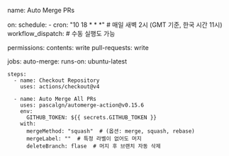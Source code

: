 name: Auto Merge PRs

on:
  schedule:
    - cron: "10 18 * * *"  # 매일 새벽 2시 (GMT 기준, 한국 시간 11시)
  workflow_dispatch:  # 수동 실행도 가능

permissions:
  contents: write
  pull-requests: write

jobs:
  auto-merge:
    runs-on: ubuntu-latest

    steps:
      - name: Checkout Repository
        uses: actions/checkout@v4

      - name: Auto Merge All PRs
        uses: pascalgn/automerge-action@v0.15.6
        env:
          GITHUB_TOKEN: ${{ secrets.GITHUB_TOKEN }}
        with:
          mergeMethod: "squash"  # (옵션: merge, squash, rebase)
          mergeLabel: ""  # 특정 라벨이 없어도 머지
          deleteBranch: flase  # 머지 후 브랜치 자동 삭제